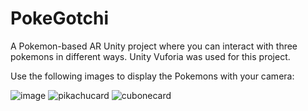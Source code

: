 # PokeGotchi
A Pokemon-based AR Unity project where you can interact with three pokemons in different ways.
Unity Vuforia was used for this project.

Use the following images to display the Pokemons with your camera:

![image](https://user-images.githubusercontent.com/70666172/170366651-125b630a-67da-449f-a5b5-32da88e08259.png)
![pikachucard](https://user-images.githubusercontent.com/70666172/170367088-a489632b-fd1d-43ca-933a-0512119e3f69.jpg)
![cubonecard](https://user-images.githubusercontent.com/70666172/170367132-0717c590-ff96-44fd-b55c-df14f999c041.jpg)
